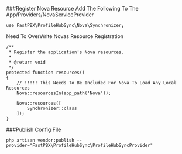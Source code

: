 ###Register Nova Resource
Add The Following To The App/Providers/NovaServiceProvider

```
use FastPBX\ProfileHubSync\Nova\Synchronizer;
```

Need To OverWrite Novas Resource Registration

```
/**
 * Register the application's Nova resources.
 *
 * @return void
 */
protected function resources()
{
    // !!!!! This Needs To Be Included For Nova To Load Any Local Resources
    Nova::resourcesIn(app_path('Nova'));

    Nova::resources([
        Synchronizer::class
    ]);
}
```

###Publish Config File
```
php artisan vendor:publish --provider="FastPBX\ProfileHubSync\ProfileHubSyncProvider"
```